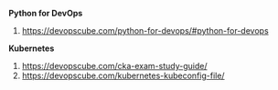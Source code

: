 **Python for DevOps** <br/>
1. https://devopscube.com/python-for-devops/#python-for-devops <br/>

**Kubernetes** <br/>
1. https://devopscube.com/cka-exam-study-guide/ <br/>
2. https://devopscube.com/kubernetes-kubeconfig-file/

